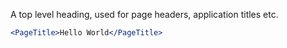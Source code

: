A top level heading, used for page headers, application titles etc.
```jsx
<PageTitle>Hello World</PageTitle>
```
